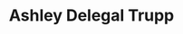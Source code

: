 ---
title: Ashley Delegal Trupp
redirect_from:
  - /people/Ashley-Delegal
  - /people/Ashley-Blake-Delegal
layout: people
image: 
image_credit: 
image_alt: 
image_caption: 
details:
  Website: 
  Facebook:
  Twitter: 
  Instagram: 
  LinkedIn: 
  IBDB: 
  IMDb: 
external_links:
---